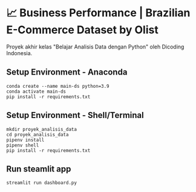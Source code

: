 # 📈 Business Performance | Brazilian E-Commerce Dataset by Olist
Proyek akhir kelas "Belajar Analisis Data dengan Python" oleh Dicoding Indonesia.

## Setup Environment - Anaconda
```
conda create --name main-ds python=3.9
conda activate main-ds
pip install -r requirements.txt
```

## Setup Environment - Shell/Terminal
```
mkdir proyek_analisis_data
cd proyek_analisis_data
pipenv install
pipenv shell
pip install -r requirements.txt
```

## Run steamlit app
```
streamlit run dashboard.py
```

